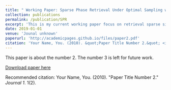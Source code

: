```yaml
---
title: " Working Paper: Sparse Phase Retrieval Under Optimal Sampling with Local Guarantee"
collection: publications
permalink: /publication/SPR
excerpt: 'This is my current working paper focus on retrieval sparse signals under optimal sampling complexity. We design an algorithms for sparse phase retrieval and would provide theoretical guarantee for it.'
date: 2019-01-01
venue: 'Jounal unknown'
paperurl: 'http://academicpages.github.io/files/paper2.pdf'
citation: 'Your Name, You. (2010). &quot;Paper Title Number 2.&quot; <i>Journal 1</i>. 1(2).'
---
```

This paper is about the number 2. The number 3 is left for future work.

[Download paper here](http://academicpages.github.io/files/paper2.pdf)

Recommended citation: Your Name, You. (2010). "Paper Title Number 2." <i>Journal 1</i>. 1(2).
